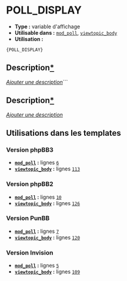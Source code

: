 # POLL_DISPLAY
* __Type :__ variable d'affichage
* __Utilisable dans :__ [`mod_poll`](../tpl/mod_poll.md#readme), [`viewtopic_body`](../tpl/viewtopic_body.md#readme)
* __Utilisation :__

```smarty
{POLL_DISPLAY}
```

## Description[*](https://fa-tvars.appspot.com/var/POLL_DISPLAY)
[*Ajouter une description*](https://fa-tvars.appspot.com/var/POLL_DISPLAY)```

## Description[*](https://fa-tvars.appspot.com/var/POLL_DISPLAY)
[*Ajouter une description*](https://fa-tvars.appspot.com/var/POLL_DISPLAY)

## Utilisations dans les templates

### Version phpBB3
* __[`mod_poll`](../tpl/mod_poll.md#readme) :__ lignes [`6`](../src/prosilver/mod_poll.tpl#L6)
* __[`viewtopic_body`](../tpl/viewtopic_body.md#readme) :__ lignes [`113`](../src/prosilver/viewtopic_body.tpl#L113)

### Version phpBB2
* __[`mod_poll`](../tpl/mod_poll.md#readme) :__ lignes [`10`](../src/subsilver/mod_poll.tpl#L10)
* __[`viewtopic_body`](../tpl/viewtopic_body.md#readme) :__ lignes [`126`](../src/subsilver/viewtopic_body.tpl#L126)

### Version PunBB
* __[`mod_poll`](../tpl/mod_poll.md#readme) :__ lignes [`7`](../src/punbb/mod_poll.tpl#L7)
* __[`viewtopic_body`](../tpl/viewtopic_body.md#readme) :__ lignes [`120`](../src/punbb/viewtopic_body.tpl#L120)

### Version Invision
* __[`mod_poll`](../tpl/mod_poll.md#readme) :__ lignes [`5`](../src/invision/mod_poll.tpl#L5)
* __[`viewtopic_body`](../tpl/viewtopic_body.md#readme) :__ lignes [`109`](../src/invision/viewtopic_body.tpl#L109)

